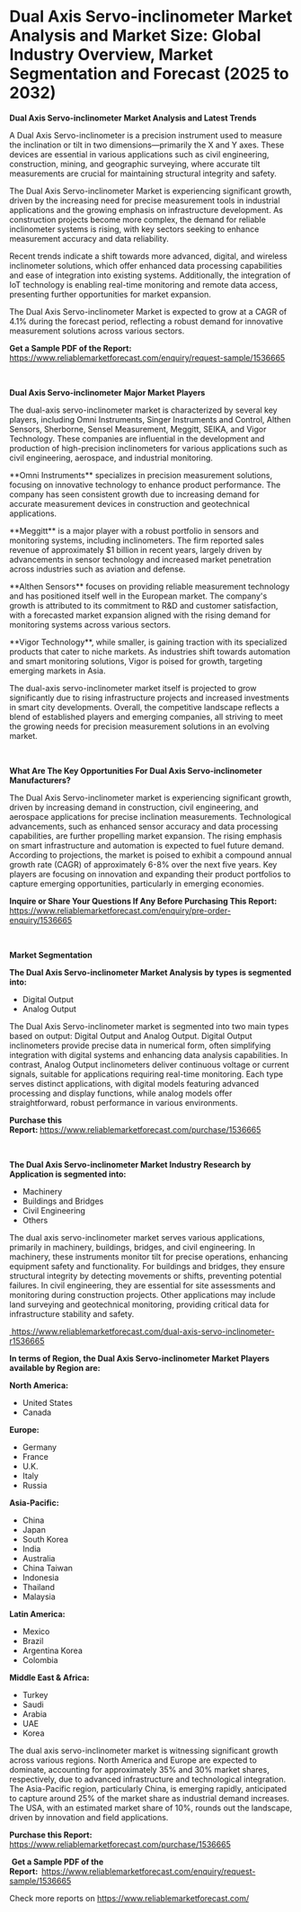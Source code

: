 <p><h1>Dual Axis Servo-inclinometer Market Analysis and Market Size: Global Industry Overview, Market Segmentation and Forecast (2025 to 2032)</h1></p><p><strong>Dual Axis Servo-inclinometer Market Analysis and Latest Trends</strong></p>
<p><p>A Dual Axis Servo-inclinometer is a precision instrument used to measure the inclination or tilt in two dimensions—primarily the X and Y axes. These devices are essential in various applications such as civil engineering, construction, mining, and geographic surveying, where accurate tilt measurements are crucial for maintaining structural integrity and safety. </p><p>The Dual Axis Servo-inclinometer Market is experiencing significant growth, driven by the increasing need for precise measurement tools in industrial applications and the growing emphasis on infrastructure development. As construction projects become more complex, the demand for reliable inclinometer systems is rising, with key sectors seeking to enhance measurement accuracy and data reliability. </p><p>Recent trends indicate a shift towards more advanced, digital, and wireless inclinometer solutions, which offer enhanced data processing capabilities and ease of integration into existing systems. Additionally, the integration of IoT technology is enabling real-time monitoring and remote data access, presenting further opportunities for market expansion. </p><p>The Dual Axis Servo-inclinometer Market is expected to grow at a CAGR of 4.1% during the forecast period, reflecting a robust demand for innovative measurement solutions across various sectors.</p></p>
<p><strong>Get a Sample PDF of the Report:&nbsp;</strong> <a href="https://www.reliablemarketforecast.com/enquiry/request-sample/1536665?utm_campaign=3169&utm_medium=2&utm_source=Github&utm_content=ia&utm_term=11042025&utm_id=dual-axis-servo-inclinometer">https://www.reliablemarketforecast.com/enquiry/request-sample/1536665</a></p>
<p>&nbsp;</p>
<p><strong>Dual Axis Servo-inclinometer Major Market Players</strong></p>
<p><p>The dual-axis servo-inclinometer market is characterized by several key players, including Omni Instruments, Singer Instruments and Control, Althen Sensors, Sherborne, Sensel Measurement, Meggitt, SEIKA, and Vigor Technology. These companies are influential in the development and production of high-precision inclinometers for various applications such as civil engineering, aerospace, and industrial monitoring.</p><p>**Omni Instruments** specializes in precision measurement solutions, focusing on innovative technology to enhance product performance. The company has seen consistent growth due to increasing demand for accurate measurement devices in construction and geotechnical applications.</p><p>**Meggitt** is a major player with a robust portfolio in sensors and monitoring systems, including inclinometers. The firm reported sales revenue of approximately $1 billion in recent years, largely driven by advancements in sensor technology and increased market penetration across industries such as aviation and defense.</p><p>**Althen Sensors** focuses on providing reliable measurement technology and has positioned itself well in the European market. The company's growth is attributed to its commitment to R&D and customer satisfaction, with a forecasted market expansion aligned with the rising demand for monitoring systems across various sectors.</p><p>**Vigor Technology**, while smaller, is gaining traction with its specialized products that cater to niche markets. As industries shift towards automation and smart monitoring solutions, Vigor is poised for growth, targeting emerging markets in Asia.</p><p>The dual-axis servo-inclinometer market itself is projected to grow significantly due to rising infrastructure projects and increased investments in smart city developments. Overall, the competitive landscape reflects a blend of established players and emerging companies, all striving to meet the growing needs for precision measurement solutions in an evolving market.</p></p>
<p>&nbsp;</p>
<p><strong>What Are The Key Opportunities For Dual Axis Servo-inclinometer Manufacturers?</strong></p>
<p><p>The Dual Axis Servo-inclinometer market is experiencing significant growth, driven by increasing demand in construction, civil engineering, and aerospace applications for precise inclination measurements. Technological advancements, such as enhanced sensor accuracy and data processing capabilities, are further propelling market expansion. The rising emphasis on smart infrastructure and automation is expected to fuel future demand. According to projections, the market is poised to exhibit a compound annual growth rate (CAGR) of approximately 6-8% over the next five years. Key players are focusing on innovation and expanding their product portfolios to capture emerging opportunities, particularly in emerging economies.</p></p>
<p><strong>Inquire or Share Your Questions If Any Before Purchasing This Report:</strong> <a href="https://www.reliablemarketforecast.com/enquiry/pre-order-enquiry/1536665?utm_campaign=3169&utm_medium=2&utm_source=Github&utm_content=ia&utm_term=11042025&utm_id=dual-axis-servo-inclinometer">https://www.reliablemarketforecast.com/enquiry/pre-order-enquiry/1536665</a></p>
<p>&nbsp;</p>
<p><strong>Market Segmentation</strong></p>
<p><strong>The Dual Axis Servo-inclinometer Market Analysis by types is segmented into:</strong></p>
<p><ul><li>Digital Output</li><li>Analog Output</li></ul></p>
<p><p>The Dual Axis Servo-inclinometer market is segmented into two main types based on output: Digital Output and Analog Output. Digital Output inclinometers provide precise data in numerical form, often simplifying integration with digital systems and enhancing data analysis capabilities. In contrast, Analog Output inclinometers deliver continuous voltage or current signals, suitable for applications requiring real-time monitoring. Each type serves distinct applications, with digital models featuring advanced processing and display functions, while analog models offer straightforward, robust performance in various environments.</p></p>
<p><strong>Purchase this Report:&nbsp;</strong><a href="https://www.reliablemarketforecast.com/purchase/1536665?utm_campaign=3169&utm_medium=2&utm_source=Github&utm_content=ia&utm_term=11042025&utm_id=dual-axis-servo-inclinometer">https://www.reliablemarketforecast.com/purchase/1536665</a></p>
<p>&nbsp;</p>
<p><strong>The Dual Axis Servo-inclinometer Market Industry Research by Application is segmented into:</strong></p>
<p><ul><li>Machinery</li><li>Buildings and Bridges</li><li>Civil Engineering</li><li>Others</li></ul></p>
<p><p>The dual axis servo-inclinometer market serves various applications, primarily in machinery, buildings, bridges, and civil engineering. In machinery, these instruments monitor tilt for precise operations, enhancing equipment safety and functionality. For buildings and bridges, they ensure structural integrity by detecting movements or shifts, preventing potential failures. In civil engineering, they are essential for site assessments and monitoring during construction projects. Other applications may include land surveying and geotechnical monitoring, providing critical data for infrastructure stability and safety.</p></p>
<p><a href="https://www.reliablemarketforecast.com/dual-axis-servo-inclinometer-r1536665?utm_campaign=3169&utm_medium=2&utm_source=Github&utm_content=ia&utm_term=11042025&utm_id=dual-axis-servo-inclinometer">&nbsp;https://www.reliablemarketforecast.com/dual-axis-servo-inclinometer-r1536665</a></p>
<p><strong>In terms of Region, the Dual Axis Servo-inclinometer Market Players available by Region are:</strong></p>
<p>
    <p> <strong> North America: </strong>
        <ul>
            <li>United States</li>
            <li>Canada</li>
        </ul>
        </p> 
    <p> <strong> Europe: </strong>
        <ul>
            <li>Germany</li>
            <li>France</li>
            <li>U.K.</li>
            <li>Italy</li>
            <li>Russia</li>
        </ul>
        </p> 
    <p> <strong> Asia-Pacific: </strong>
        <ul>
            <li>China</li>
            <li>Japan</li>
            <li>South Korea</li>
            <li>India</li>
            <li>Australia</li>
            <li>China Taiwan</li>
            <li>Indonesia</li>
            <li>Thailand</li>
            <li>Malaysia</li>
        </ul>
        </p> 
    <p> <strong> Latin America: </strong>
        <ul>
            <li>Mexico</li>
            <li>Brazil</li>
            <li>Argentina Korea</li>
            <li>Colombia</li>
        </ul>
        </p> 
    <p> <strong> Middle East & Africa: </strong>
        <ul>
            <li>Turkey</li>
            <li>Saudi</li>
            <li>Arabia</li>
            <li>UAE</li>
            <li>Korea</li>
        </ul>
    </p>
    </p>
<p><p>The dual axis servo-inclinometer market is witnessing significant growth across various regions. North America and Europe are expected to dominate, accounting for approximately 35% and 30% market shares, respectively, due to advanced infrastructure and technological integration. The Asia-Pacific region, particularly China, is emerging rapidly, anticipated to capture around 25% of the market share as industrial demand increases. The USA, with an estimated market share of 10%, rounds out the landscape, driven by innovation and field applications.</p></p>
<p><strong>Purchase this Report: </strong><a href="https://www.reliablemarketforecast.com/purchase/1536665?utm_campaign=3169&utm_medium=2&utm_source=Github&utm_content=ia&utm_term=11042025&utm_id=dual-axis-servo-inclinometer">https://www.reliablemarketforecast.com/purchase/1536665</a></p>
<p>&nbsp;<strong>Get a Sample PDF of the Report:&nbsp;&nbsp;</strong><a href="https://www.reliablemarketforecast.com/enquiry/request-sample/1536665?utm_campaign=3169&utm_medium=2&utm_source=Github&utm_content=ia&utm_term=11042025&utm_id=dual-axis-servo-inclinometer">https://www.reliablemarketforecast.com/enquiry/request-sample/1536665</a></p>
<p><strong></strong></p>
<p>Check more reports on <a href="https://www.reliablemarketforecast.com/?utm_campaign=3169&utm_medium=2&utm_source=Github&utm_content=ia&utm_term=11042025&utm_id=dual-axis-servo-inclinometer">https://www.reliablemarketforecast.com/</a></p>